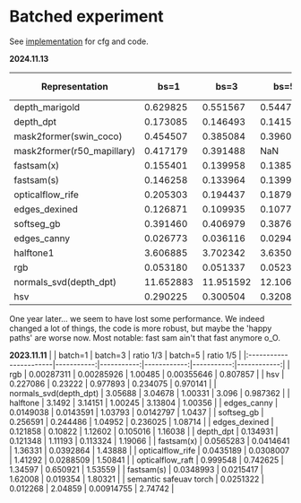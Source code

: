 # Batched experiment

See [implementation](batched_experiment.py) for cfg and code.

**2024.11.13**

| Representation               | bs=1      | bs=3      | bs=5      | Speedup-3/1 | Speedup-5/1 |
|------------------------------|-----------|-----------|-----------|-------------|-------------|
| depth_marigold               | 0.629825  | 0.551567  | 0.544748  | 1.141883    | 1.156177    |
| depth_dpt                    | 0.173085  | 0.146493  | 0.141529  | 1.181525    | 1.222965    |
| mask2former(swin_coco)       | 0.454507  | 0.385084  | 0.396082  | 1.180280    | 1.147508    |
| mask2former(r50_mapillary)   | 0.417179  | 0.391488  | NaN       | 1.065624    | NaN         |
| fastsam(x)                   | 0.155401  | 0.139958  | 0.138545  | 1.110345    | 1.121665    |
| fastsam(s)                   | 0.146258  | 0.133964  | 0.139980  | 1.091764    | 1.044850    |
| opticalflow_rife             | 0.205303  | 0.194437  | 0.187924  | 1.055881    | 1.092476    |
| edges_dexined                | 0.126871  | 0.109935  | 0.107719  | 1.154060    | 1.177796    |
| softseg_gb                   | 0.391460  | 0.406979  | 0.387609  | 0.961870    | 1.009937    |
| edges_canny                  | 0.026773  | 0.036116  | 0.029457  | 0.741297    | 0.908870    |
| halftone1                    | 3.606885  | 3.702342  | 3.635017  | 0.974217    | 0.992261    |
| rgb                          | 0.053180  | 0.051337  | 0.052366  | 1.035907    | 1.015557    |
| normals_svd(depth_dpt)       | 11.652883 | 11.951592 | 12.106503 | 0.975007    | 0.962531    |
| hsv                          | 0.290225  | 0.300504  | 0.320898  | 0.965794    | 0.904413    |

One year later... we seem to have lost some performance. We indeed changed a lot of things, the code is more robust,
but maybe the 'happy paths' are worse now. Most notable: fast sam ain't that fast anymore o_O.

**2023.11.11**
|                        |    batch=1 |    batch=3 |   ratio 1/3 |    batch=5 |   ratio 1/5 |
|:-----------------------|-----------:|-----------:|------------:|-----------:|------------:|
| rgb                    | 0.00287311 | 0.00285926 |    1.00485  | 0.00355646 |    0.807857 |
| hsv                    | 0.227086   | 0.23222    |    0.977893 | 0.234075   |    0.970141 |
| normals_svd(depth_dpt) | 3.05688    | 3.04678    |    1.00331  | 3.096      |    0.987362 |
| halftone               | 3.1492     | 3.14151    |    1.00245  | 3.13804    |    1.00356  |
| edges_canny            | 0.0149038  | 0.0143591  |    1.03793  | 0.0142797  |    1.0437   |
| softseg_gb             | 0.256591   | 0.244486   |    1.04952  | 0.236025   |    1.08714  |
| edges_dexined          | 0.121858   | 0.10822    |    1.12602  | 0.105016   |    1.16038  |
| depth_dpt              | 0.134931   | 0.121348   |    1.11193  | 0.113324   |    1.19066  |
| fastsam(x)             | 0.0565283  | 0.0414641  |    1.36331  | 0.0392864  |    1.43888  |
| opticalflow_rife       | 0.0435189  | 0.0308007  |    1.41292  | 0.0288509  |    1.50841  |
| opticalflow_raft       | 0.999548   | 0.742625   |    1.34597  | 0.650921   |    1.53559  |
| fastsam(s)             | 0.0348993  | 0.0215417  |    1.62008  | 0.019354   |    1.80321  |
| semantic safeuav torch | 0.0251322  | 0.012268   |    2.04859  | 0.00914755 |    2.74742  |

